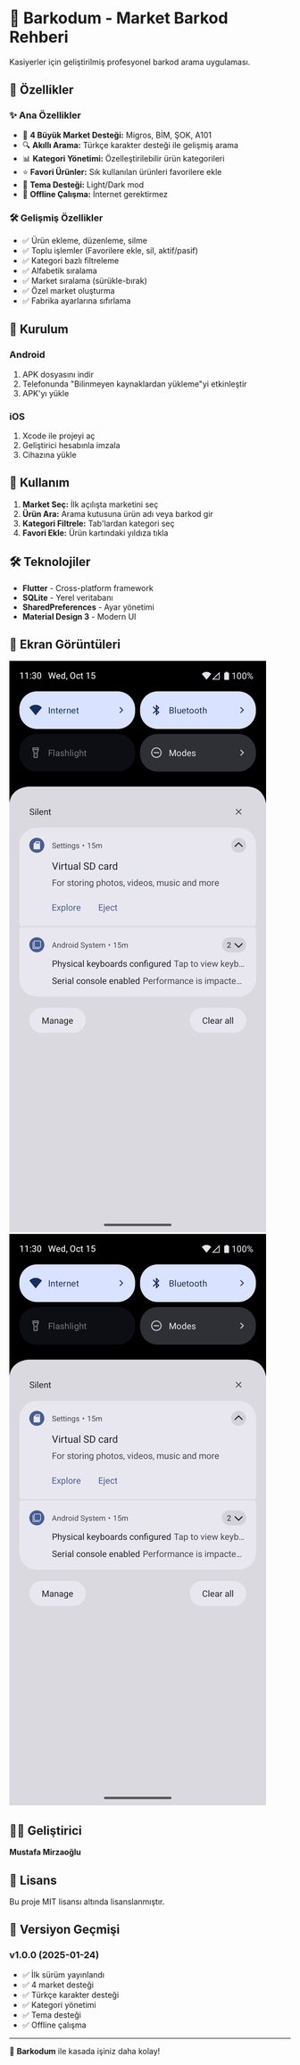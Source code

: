 # 🛒 Barkodum - Market Barkod Rehberi

Kasiyerler için geliştirilmiş profesyonel barkod arama uygulaması.

## 📱 Özellikler

### ✨ Ana Özellikler
- 🏪 **4 Büyük Market Desteği:** Migros, BİM, ŞOK, A101
- 🔍 **Akıllı Arama:** Türkçe karakter desteği ile gelişmiş arama
- 📊 **Kategori Yönetimi:** Özelleştirilebilir ürün kategorileri
- ⭐ **Favori Ürünler:** Sık kullanılan ürünleri favorilere ekle
- 🎨 **Tema Desteği:** Light/Dark mod
- 📱 **Offline Çalışma:** İnternet gerektirmez

### 🛠️ Gelişmiş Özellikler
- ✅ Ürün ekleme, düzenleme, silme
- ✅ Toplu işlemler (Favorilere ekle, sil, aktif/pasif)
- ✅ Kategori bazlı filtreleme
- ✅ Alfabetik sıralama
- ✅ Market sıralama (sürükle-bırak)
- ✅ Özel market oluşturma
- ✅ Fabrika ayarlarına sıfırlama

## 🚀 Kurulum

### Android
1. APK dosyasını indir
2. Telefonunda "Bilinmeyen kaynaklardan yükleme"yi etkinleştir
3. APK'yı yükle

### iOS
1. Xcode ile projeyi aç
2. Geliştirici hesabınla imzala
3. Cihazına yükle

## 🎯 Kullanım

1. **Market Seç:** İlk açılışta marketini seç
2. **Ürün Ara:** Arama kutusuna ürün adı veya barkod gir
3. **Kategori Filtrele:** Tab'lardan kategori seç
4. **Favori Ekle:** Ürün kartındaki yıldıza tıkla

## 🛠️ Teknolojiler

- **Flutter** - Cross-platform framework
- **SQLite** - Yerel veritabanı
- **SharedPreferences** - Ayar yönetimi
- **Material Design 3** - Modern UI

## 📸 Ekran Görüntüleri

![Market Seçimi](flutter_01.png)
![Ürün Arama](flutter_02.png)

## 👨‍💻 Geliştirici

**Mustafa Mirzaoğlu**

## 📄 Lisans

Bu proje MIT lisansı altında lisanslanmıştır.

## 🔄 Versiyon Geçmişi

### v1.0.0 (2025-01-24)
- ✅ İlk sürüm yayınlandı
- ✅ 4 market desteği
- ✅ Türkçe karakter desteği
- ✅ Kategori yönetimi
- ✅ Tema desteği
- ✅ Offline çalışma

---

💚 **Barkodum** ile kasada işiniz daha kolay!
